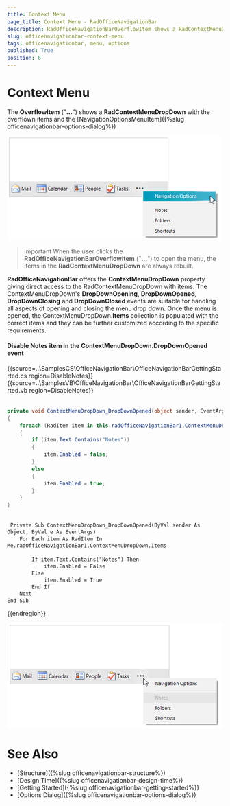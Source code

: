 ```yaml
---
title: Context Menu
page_title: Context Menu - RadOfficeNavigationBar
description: RadOfficeNavigationBarOverflowItem shows a RadContextMenuDropDown with the overflown items and the NavigationOptionsMenuItem.  
slug: officenavigationbar-context-menu
tags: officenavigationbar, menu, options
published: True
position: 6
---
```


# Context Menu

The **OverflowItem** ("**...**") shows a **RadContextMenuDropDown** with the overflown items and the [NavigationOptionsMenuItem]({%slug officenavigationbar-options-dialog%})

![WinForms RadOfficeNavigationBar officenavigationbar-context-menu 001](images/officenavigationbar-context-menu001.png)

>important When the user clicks the **RadOfficeNavigationBarOverflowItem** ("**...**") to open the menu, the items in  the **RadContextMenuDropDown** are always rebuilt.

**RadOfficeNavigationBar** offers the **ContextMenuDropDown** property giving direct access to the RadContextMenuDropDown with items. The ContextMenuDropDown's **DropDownOpening**, **DropDownOpened**, **DropDownClosing** and **DropDownClosed** events are suitable for handling all aspects of opening and closing the menu drop down. Once the menu is opened, the ContextMenuDropDown.**Items** collection is populated with the correct items and they can be further customized according to the specific requirements.

#### Disable Notes item in the ContextMenuDropDown.DropDownOpened event

{{source=..\SamplesCS\OfficeNavigationBar\OfficeNavigationBarGettingStarted.cs region=DisableNotes}} 
{{source=..\SamplesVB\OfficeNavigationBar\OfficeNavigationBarGettingStarted.vb region=DisableNotes}} 

````C#

private void ContextMenuDropDown_DropDownOpened(object sender, EventArgs e)
{
    foreach (RadItem item in this.radOfficeNavigationBar1.ContextMenuDropDown.Items)
    {
        if (item.Text.Contains("Notes"))
        {
            item.Enabled = false;
        }
        else
        {
            item.Enabled = true;
        }
    }
}      

````
````VB.NET

 Private Sub ContextMenuDropDown_DropDownOpened(ByVal sender As Object, ByVal e As EventArgs)
    For Each item As RadItem In Me.radOfficeNavigationBar1.ContextMenuDropDown.Items

        If item.Text.Contains("Notes") Then
            item.Enabled = False
        Else
            item.Enabled = True
        End If
    Next
End Sub

````

{{endregion}} 

![WinForms RadOfficeNavigationBar officenavigationbar-context-menu 002](images/officenavigationbar-context-menu002.png)

# See Also

* [Structure]({%slug officenavigationbar-structure%})	
* [Design Time]({%slug officenavigationbar-design-time%})	
* [Getting Started]({%slug officenavigationbar-getting-started%})	
* [Options Dialog]({%slug officenavigationbar-options-dialog%})



